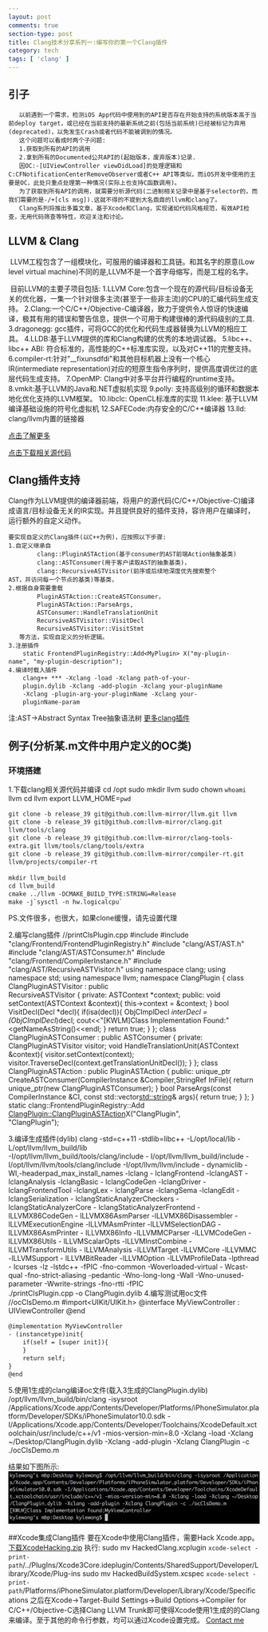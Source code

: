 ```yaml
---
layout: post
comments: true
section-type: post
title: Clang技术分享系列一:编写你的第一个Clang插件
category: tech
tags: [ 'clang' ]
---
```

## 引子

       以前遇到一个需求，检测iOS App代码中使用到的API是否存在开始支持的系统版本高于当前deploy target，或已经在当前支持的最新系统之前(包括当前系统)已经被标记为弃用(deprecated)，以免发生Crash或者代码不能被调到的情况。
       这个问题可以看成时两个子问题:
       1.获取到所有的API的调用
       2.拿到所有的Documented公共API的(起始版本，废弃版本)记录.
       因OC:-[UIViewController viewDidLoad]的处理逻辑和C:CFNotificationCenterRemoveObserver或者C++ API等类似，而iOS开发中使用的主要是OC，此处只重点处理第一种情况(实际上也支持C函数调用)。
       为了获取到所有API的调用，就需要分析源代码(二进制相关记录中是基于selector的，而我们需要的是-/+[cls msg]).这就不得的不提到大名鼎鼎的llvm和clang了。
       Clang系列将推出多篇文章，基于Xcode和Clang，实现诸如代码风格规范，有效API检查，无用代码筛查等特性，欢迎关注和讨论。

## LLVM & Clang

​	LLVM工程包含了一组模块化，可服用的编译器和工具链。和其名字的原意(Low level virtual machine)不同的是,LLVM不是一个首字母缩写，而是工程的名字。

​	目前LLVM的主要子项目包括:
	1.LLVM Core:包含一个现在的源代码/目标设备无关的优化器，一集一个针对很多主流(甚至于一些非主流)的CPU的汇编代码生成支持。
	2.Clang:一个C/C++/Objective-C编译器，致力于提供令人惊讶的快速编译，极其有用的错误和警告信息，提供一个可用于构建很棒的源代码级别的工具.
	3.dragonegg: gcc插件，可将GCC的优化和代码生成器替换为LLVM的相应工具。
	4.LLDB:基于LLVM提供的库和Clang构建的优秀的本地调试器。
	5.libc++、libc++ ABI: 符合标准的，高性能的C++标准库实现，以及对C++11的完整支持。
	6.compiler-rt:针对"__fixunsdfdi"和其他目标机器上没有一个核心IR(intermediate representation)对应的短原生指令序列时，提供高度调优过的底层代码生成支持。
	7.OpenMP: Clang中对多平台并行编程的runtime支持。
	8.vmkit:基于LLVM的Java和.NET虚拟机实现
	9.polly: 支持高级别的循环和数据本地化优化支持的LLVM框架。
	10.libclc: OpenCL标准库的实现
	11.klee: 基于LLVM编译基础设施的符号化虚拟机
	12.SAFECode:内存安全的C/C++编译器
	13.lld: clang/llvm内置的链接器

[点击了解更多](http://llvm.org)

[点击下载相关源代码](https://github.com/llvm-mirror/llvm)

## Clang插件支持

​        Clang作为LLVM提供的编译器前端，将用户的源代码(C/C++/Objective-C)编译成语言/目标设备无关的IR实现。并且提供良好的插件支持，容许用户在编译时，运行额外的自定义动作。

	要实现自定义的Clang插件(以C++为例)，应按照以下步骤:
	1.自定义继承自
			clang::PluginASTAction(基于consumer的AST前端Action抽象基类)
			clang::ASTConsumer(用于客户读取AST的抽象基类)，
			clang::RecursiveASTVisitor(前序或后续地深度优先搜索整个    	   AST，并访问每一个节点的基类)等基类，
	2.根据自身需要重载
			PluginASTAction::CreateASTConsumer，
		    PluginASTAction::ParseArgs,
	        ASTConsumer::HandleTranslationUnit
	        RecursiveASTVisitor::VisitDecl
			RecursiveASTVisitor::VisitStmt
	   等方法，实现自定义的分析逻辑。
	3.注册插件
		static FrontendPluginRegistry::Add<MyPlugin> X("my-plugin-		  name", "my-plugin-description");
	4.编译时载入插件
		clang++ *** -Xclang -load -Xclang path-of-your-		
		plugin.dylib -Xclang -add-plugin -Xclang your-pluginName 
		-Xclang -plugin-arg-your-pluginName -Xclang your-
		pluginName-param

注:AST->Abstract Syntax Tree抽象语法树
[更多clang插件](http://clang.llvm.org/docs/ExternalClangExamples.html)

## 例子(分析某.m文件中用户定义的OC类)
### 环境搭建
  1.下载clang相关源代码并编译
	cd /opt
	sudo mkdir llvm
	sudo chown `whoami` llvm
	cd llvm
	export LLVM_HOME=`pwd`
	
	git clone -b release_39 git@github.com:llvm-mirror/llvm.git llvm
	git clone -b release_39 git@github.com:llvm-mirror/clang.git llvm/tools/clang
	git clone -b release_39 git@github.com:llvm-mirror/clang-tools-extra.git llvm/tools/clang/tools/extra
	git clone -b release_39 git@github.com:llvm-mirror/compiler-rt.git llvm/projects/compiler-rt
	
	mkdir llvm_build
	cd llvm_build
	cmake ../llvm -DCMAKE_BUILD_TYPE:STRING=Release
	make -j`sysctl -n hw.logicalcpu`
  PS.文件很多，也很大，如果clone缓慢，请先设置代理

  2.编写clang插件
	//printClsPlugin.cpp
	#include <iostream>
	#include "clang/Frontend/FrontendPluginRegistry.h"
	#include "clang/AST/AST.h"
	#include "clang/AST/ASTConsumer.h"
	#include "clang/Frontend/CompilerInstance.h"
	#include "clang/AST/RecursiveASTVisitor.h"
	using namespace clang;
	using namespace std;
	using namespace llvm;
	namespace ClangPlugin
	{
	class ClangPluginASTVisitor : public 	
	RecursiveASTVisitor<ClangPluginASTVisitor>
	{
	private:
		ASTContext *context;
	public:
		void setContext(ASTContext &context){
			this->context = &context;
	 	}
	 	bool VisitDecl(Decl *decl){
	 		if(isa<ObjCImplDecl>(decl)){
	 			ObjCImplDecl *interDecl = (ObjCImplDecl*)decl;
	 			cout<<"[KWLM]Class Implementation Found:"
	 			<<interDecl->getNameAsString()<<endl;
	    		}
	        return true;
	    }
	};
	class ClangPluginASTConsumer : public ASTConsumer
	{
	private:
		ClangPluginASTVisitor visitor;
	    void HandleTranslationUnit(ASTContext &context){
	    	visitor.setContext(context);
	    	visitor.TraverseDecl(context.getTranslationUnitDecl());
	    }
	};
	class ClangPluginASTAction : public PluginASTAction
	{
	public:
	    unique_ptr<ASTConsumer> CreateASTConsumer(CompilerInstance &Compiler,StringRef InFile){
	    	return unique_ptr<ClangPluginASTConsumer>(new ClangPluginASTConsumer);
	    }
	    bool ParseArgs(const CompilerInstance &CI, const std::vector<std::string>& args){
	    return true;
	    }
	};
	}
	static clang::FrontendPluginRegistry::Add
	<ClangPlugin::ClangPluginASTAction>X("ClangPlugin", 	
	"ClangPlugin");

  3.编译生成插件(dylib)
	clang -std=c++11 -stdlib=libc++ -L/opt/local/lib -
	L/opt/llvm/llvm_build/lib  
	-I/opt/llvm/llvm_build/tools/clang/include -
	I/opt/llvm/llvm_build/include -
	I/opt/llvm/llvm/tools/clang/include -I/opt/llvm/llvm/include -
	dynamiclib -Wl,-headerpad_max_install_names -lclang -
	lclangFrontend -lclangAST -lclangAnalysis -lclangBasic -
	lclangCodeGen -lclangDriver -lclangFrontendTool -lclangLex -
	lclangParse -lclangSema -lclangEdit -lclangSerialization -
	lclangStaticAnalyzerCheckers -lclangStaticAnalyzerCore -
	lclangStaticAnalyzerFrontend -lLLVMX86CodeGen -
	lLLVMX86AsmParser -lLLVMX86Disassembler -lLLVMExecutionEngine 
	-lLLVMAsmPrinter -lLLVMSelectionDAG -lLLVMX86AsmPrinter -
	lLLVMX86Info -lLLVMMCParser -lLLVMCodeGen -lLLVMX86Utils -
	lLLVMScalarOpts -lLLVMInstCombine -lLLVMTransformUtils -
	lLLVMAnalysis -lLLVMTarget -lLLVMCore -lLLVMMC -lLLVMSupport -
	lLLVMBitReader -lLLVMOption -lLLVMProfileData -lpthread -
	lcurses -lz -lstdc++ -fPIC -fno-common -Woverloaded-virtual -
	Wcast-qual -fno-strict-aliasing -pedantic -Wno-long-long -Wall 
	-Wno-unused-parameter -Wwrite-strings -fno-rtti -fPIC 	
	./printClsPlugin.cpp -o ClangPlugin.dylib
  4.编写测试用oc文件
  //ocClsDemo.m
	#import<UIKit/UIKit.h>
	@interface MyViewController : UIViewController
	@end
	
	@implementation MyViewController
	- (instancetype)init{
		if(self = [super init]){
		}
		return self;
	}
	@end
  5.使用1生成的clang编译oc文件(载入3生成的ClangPlugin.dylib)
	/opt/llvm/llvm_build/bin/clang -isysroot	/Applications/Xcode.app/Contents/Developer/Platforms/iPhoneSimulator.platform/Developer/SDKs/iPhoneSimulator10.0.sdk -I/Applications/Xcode.app/Contents/Developer/Toolchains/XcodeDefault.xctoolchain/usr/include/c++/v1 
	-mios-version-min=8.0 -Xclang -load -Xclang 		
	~/Desktop/ClangPlugin.dylib -Xclang -add-plugin -Xclang 
	ClangPlugin -c ./ocClsDemo.m

结果如下图所示:
![clang插件运行结果](https://raw.githubusercontent.com/kangwang1988/kangwang1988.github.io/master/img/clang-find-user-defined-class.png)

##Xcode集成Clang插件
	要在Xcode中使用Clang插件，需要Hack Xcode.app。
	[下载XcodeHacking.zip](https://raw.githubusercontent.com/kangwang1988/kangwang1988.github.io/master/others/XcodeHacking.zip)
	执行:
	sudo mv HackedClang.xcplugin `xcode-select -print-
path`/../PlugIns/Xcode3Core.ideplugin/Contents/SharedSupport/Developer/Library/Xcode/Plug-ins
	sudo mv HackedBuildSystem.xcspec `xcode-select -print-path`/Platforms/iPhoneSimulator.platform/Developer/Library/Xcode/Specifications
	之后在Xcode->Target-Build Settings->Build Options->Compiler for C/C++/Objective-C选择Clang LLVM Trunk即可使得Xcode使用1生成的的Clang来编译。至于其他的命令行参数，均可以通过Xcode设置完成。
[Contact me](mailto:kang.wang1988@gmail.com)